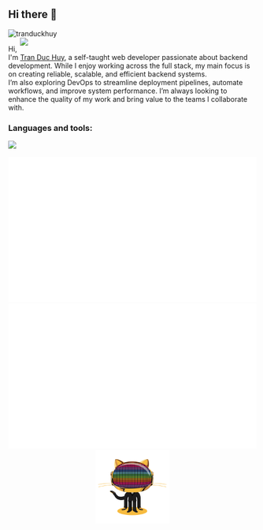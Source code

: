 ## Hi there 👋

<div align="center">
	<div align="left">
		<img src="https://komarev.com/ghpvc/?username=tranduckhuy&label=Profile%20views&color=0e75b6&style=flat" alt="tranduckhuy" />
	</div>
	<div>
		<img align="right" atl="Banner" width="480" src="imgs/peaceful-banner.gif"/>
	</div>
</div>

Hi, I'm [Tran Duc Huy](https://tranduckhuy.me/), a self-taught web developer passionate about backend development. While I enjoy working across the full stack, my main focus is on creating reliable, scalable, and efficient backend systems. </br>
I’m also exploring DevOps to streamline deployment pipelines, automate workflows, and improve system performance. I’m always looking to enhance the quality of my work and bring value to the teams I collaborate with.

### **Languages and tools:**

<div align="center">
  <a href="https://skillicons.dev">
    <img src="https://skillicons.dev/icons?i=dotnet,spring,go,nodejs,react,docker,kubernetes,linux&perline=4" style="display: block;" />
  </a>
</div>
</br>
<div align="center">
  <img src="https://raw.githubusercontent.com/tranduckhuy/github-stats/master/generated/overview.svg#gh-dark-mode-only" alt="GitHub Stats" />
  <img src="https://raw.githubusercontent.com/tranduckhuy/github-stats/master/generated/languages.svg#gh-dark-mode-only" alt="Top Languages" />
</div>

<div align="center">
  <img src="./digital.gif" width="150" />
</div>

